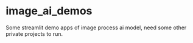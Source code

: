 # image_ai_demos

Some streamlit demo apps of image process ai model, need some other private projects to run.